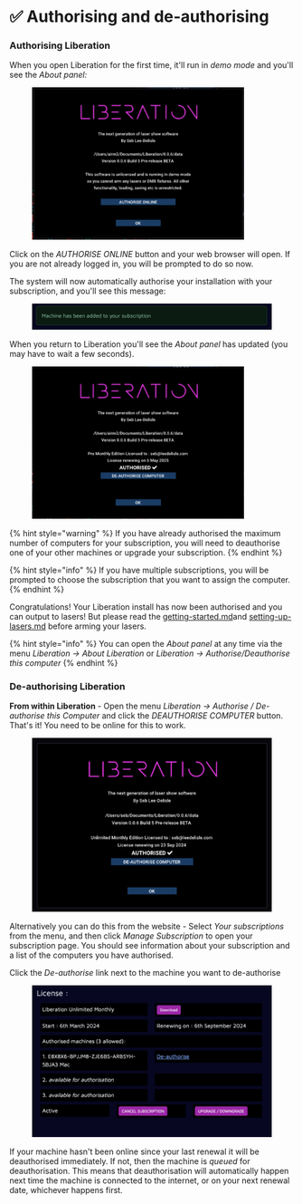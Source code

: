 # ✅ Authorising and de-authorising

### Authorising Liberation

When you open Liberation for the first time, it'll run in _demo mode_ and you'll see the _About panel:_

<figure><img src="../.gitbook/assets/authorisation-about-panel.png" alt="" width="375"><figcaption></figcaption></figure>

Click on the _AUTHORISE ONLINE_ button and your web browser will open. If you are not already logged in, you will be prompted to do so now.&#x20;

The system will now automatically authorise your installation with your subscription, and you'll see this message:

<figure><img src="../.gitbook/assets/authorisation-machine-added" alt=""><figcaption></figcaption></figure>

When you return to Liberation you'll see the _About panel_ has updated (you may have to wait a few seconds).&#x20;

<figure><img src="../.gitbook/assets/authorise-about-panel-authorised" alt="" width="375"><figcaption></figcaption></figure>

{% hint style="warning" %}
If you have already authorised the maximum number of computers for your subscription, you will need to deauthorise one of your other machines or upgrade your subscription.&#x20;
{% endhint %}

{% hint style="info" %}
If you have multiple subscriptions, you will be prompted to choose the subscription that you want to assign the computer.&#x20;
{% endhint %}

Congratulations! Your Liberation install has now been authorised and you can output to lasers! But please read the [getting-started.md](../basics/getting-started.md "mention")and [setting-up-lasers.md](../setting-up/setting-up-lasers.md "mention") before arming your lasers.&#x20;

{% hint style="info" %}
You can open the _About panel_ at any time via the menu _Liberation -> About Liberation_ or  _Liberation -> Authorise/Deauthorise this computer_
{% endhint %}

### De-authorising Liberation

**From within Liberation** - Open the menu _Liberation -> Authorise / De-authorise this Computer_ and click the _DEAUTHORISE COMPUTER_ button. That's it! You need to be online for this to work.

<figure><img src="../.gitbook/assets/Screenshot 2024-08-28 at 10.18.57.png" alt=""><figcaption></figcaption></figure>

Alternatively you can do this from the website - Select _Your subscriptions_ from the menu, and then click _Manage Subscription_ to open your subscription page. You should see information about your subscription and a list of the computers you have authorised.

Click the _De-authorise_ link next to the machine you want to de-authorise

<figure><img src="../.gitbook/assets/Screenshot 2024-08-28 at 10.16.40.png" alt=""><figcaption></figcaption></figure>

If your machine hasn't been online since your last renewal it will be deauthorised immediately. If not, then the machine is _queued_ for deauthorisation. This means that deauthorisation will automatically happen next time the machine is connected to the internet, or on your next renewal date, whichever happens first.&#x20;
